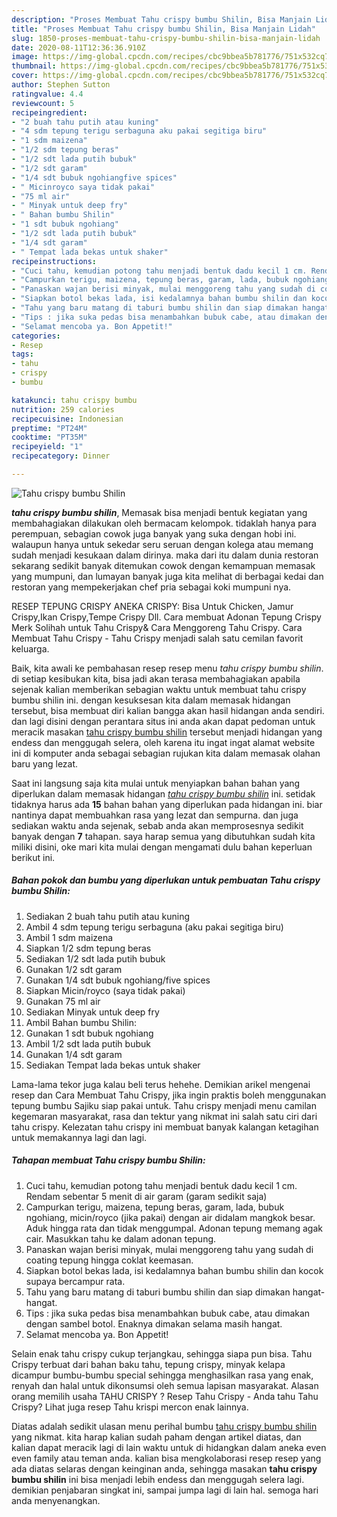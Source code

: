 ```yaml
---
description: "Proses Membuat Tahu crispy bumbu Shilin, Bisa Manjain Lidah"
title: "Proses Membuat Tahu crispy bumbu Shilin, Bisa Manjain Lidah"
slug: 1850-proses-membuat-tahu-crispy-bumbu-shilin-bisa-manjain-lidah
date: 2020-08-11T12:36:36.910Z
image: https://img-global.cpcdn.com/recipes/cbc9bbea5b781776/751x532cq70/tahu-crispy-bumbu-shilin-foto-resep-utama.jpg
thumbnail: https://img-global.cpcdn.com/recipes/cbc9bbea5b781776/751x532cq70/tahu-crispy-bumbu-shilin-foto-resep-utama.jpg
cover: https://img-global.cpcdn.com/recipes/cbc9bbea5b781776/751x532cq70/tahu-crispy-bumbu-shilin-foto-resep-utama.jpg
author: Stephen Sutton
ratingvalue: 4.4
reviewcount: 5
recipeingredient:
- "2 buah tahu putih atau kuning"
- "4 sdm tepung terigu serbaguna aku pakai segitiga biru"
- "1 sdm maizena"
- "1/2 sdm tepung beras"
- "1/2 sdt lada putih bubuk"
- "1/2 sdt garam"
- "1/4 sdt bubuk ngohiangfive spices"
- " Micinroyco saya tidak pakai"
- "75 ml air"
- " Minyak untuk deep fry"
- " Bahan bumbu Shilin"
- "1 sdt bubuk ngohiang"
- "1/2 sdt lada putih bubuk"
- "1/4 sdt garam"
- " Tempat lada bekas untuk shaker"
recipeinstructions:
- "Cuci tahu, kemudian potong tahu menjadi bentuk dadu kecil 1 cm. Rendam sebentar 5 menit di air garam (garam sedikit saja)"
- "Campurkan terigu, maizena, tepung beras, garam, lada, bubuk ngohiang, micin/royco (jika pakai) dengan air didalam mangkok besar. Aduk hingga rata dan tidak menggumpal. Adonan tepung memang agak cair. Masukkan tahu ke dalam adonan tepung."
- "Panaskan wajan berisi minyak, mulai menggoreng tahu yang sudah di coating tepung hingga coklat keemasan."
- "Siapkan botol bekas lada, isi kedalamnya bahan bumbu shilin dan kocok supaya bercampur rata."
- "Tahu yang baru matang di taburi bumbu shilin dan siap dimakan hangat-hangat."
- "Tips : jika suka pedas bisa menambahkan bubuk cabe, atau dimakan dengan sambel botol. Enaknya dimakan selama masih hangat."
- "Selamat mencoba ya. Bon Appetit!"
categories:
- Resep
tags:
- tahu
- crispy
- bumbu

katakunci: tahu crispy bumbu 
nutrition: 259 calories
recipecuisine: Indonesian
preptime: "PT24M"
cooktime: "PT35M"
recipeyield: "1"
recipecategory: Dinner

---
```



![Tahu crispy bumbu Shilin](https://img-global.cpcdn.com/recipes/cbc9bbea5b781776/751x532cq70/tahu-crispy-bumbu-shilin-foto-resep-utama.jpg)

<b><i>tahu crispy bumbu shilin</i></b>, Memasak bisa menjadi bentuk kegiatan yang membahagiakan dilakukan oleh bermacam kelompok. tidaklah hanya para perempuan, sebagian cowok juga banyak yang suka dengan hobi ini. walaupun hanya untuk sekedar seru seruan dengan kolega atau memang sudah menjadi kesukaan dalam dirinya. maka dari itu dalam dunia restoran sekarang sedikit banyak ditemukan cowok dengan kemampuan memasak yang mumpuni, dan lumayan banyak juga kita melihat di berbagai kedai dan restoran yang mempekerjakan chef pria sebagai koki mumpuni nya.

RESEP TEPUNG CRISPY ANEKA CRISPY: Bisa Untuk Chicken, Jamur Crispy,Ikan Crispy,Tempe Crispy Dll. Cara membuat Adonan Tepung Crispy Merk Solihah untuk Tahu Crispy&amp; Cara Menggoreng Tahu Crispy. Cara Membuat Tahu Crispy - Tahu Crispy menjadi salah satu cemilan favorit keluarga.

Baik, kita awali ke pembahasan resep resep menu <i>tahu crispy bumbu shilin</i>. di setiap kesibukan kita, bisa jadi akan terasa membahagiakan apabila sejenak kalian memberikan sebagian waktu untuk membuat tahu crispy bumbu shilin ini. dengan kesuksesan kita dalam memasak hidangan tersebut, bisa membuat diri kalian bangga akan hasil hidangan anda sendiri. dan lagi disini dengan perantara situs ini anda akan dapat pedoman untuk meracik masakan <u>tahu crispy bumbu shilin</u> tersebut menjadi hidangan yang endess dan menggugah selera, oleh karena itu ingat ingat alamat website ini di komputer anda sebagai sebagian rujukan kita dalam memasak olahan baru yang lezat.


Saat ini langsung saja kita mulai untuk menyiapkan bahan bahan yang diperlukan dalam memasak hidangan <u><i>tahu crispy bumbu shilin</i></u> ini. setidak tidaknya harus ada <b>15</b> bahan bahan yang diperlukan pada hidangan ini. biar nantinya dapat membuahkan rasa yang lezat dan sempurna. dan juga sediakan waktu anda sejenak, sebab anda akan memprosesnya sedikit banyak dengan <b>7</b> tahapan. saya harap semua yang dibutuhkan sudah kita miliki disini, oke mari kita mulai dengan mengamati dulu bahan keperluan berikut ini.

<!--inarticleads1-->

##### Bahan pokok dan bumbu yang diperlukan untuk pembuatan Tahu crispy bumbu Shilin:

1. Sediakan 2 buah tahu putih atau kuning
1. Ambil 4 sdm tepung terigu serbaguna (aku pakai segitiga biru)
1. Ambil 1 sdm maizena
1. Siapkan 1/2 sdm tepung beras
1. Sediakan 1/2 sdt lada putih bubuk
1. Gunakan 1/2 sdt garam
1. Gunakan 1/4 sdt bubuk ngohiang/five spices
1. Siapkan  Micin/royco (saya tidak pakai)
1. Gunakan 75 ml air
1. Sediakan  Minyak untuk deep fry
1. Ambil  Bahan bumbu Shilin:
1. Gunakan 1 sdt bubuk ngohiang
1. Ambil 1/2 sdt lada putih bubuk
1. Gunakan 1/4 sdt garam
1. Sediakan  Tempat lada bekas untuk shaker


Lama-lama tekor juga kalau beli terus hehehe. Demikian arikel mengenai resep dan Cara Membuat Tahu Crispy, jika ingin praktis boleh menggunakan tepung bumbu Sajiku siap pakai untuk. Tahu crispy menjadi menu camilan kegemaran masyarakat, rasa dan tektur yang nikmat ini salah satu ciri dari tahu crispy. Kelezatan tahu crispy ini membuat banyak kalangan ketagihan untuk memakannya lagi dan lagi. 

<!--inarticleads2-->

##### Tahapan membuat Tahu crispy bumbu Shilin:

1. Cuci tahu, kemudian potong tahu menjadi bentuk dadu kecil 1 cm. Rendam sebentar 5 menit di air garam (garam sedikit saja)
1. Campurkan terigu, maizena, tepung beras, garam, lada, bubuk ngohiang, micin/royco (jika pakai) dengan air didalam mangkok besar. Aduk hingga rata dan tidak menggumpal. Adonan tepung memang agak cair. Masukkan tahu ke dalam adonan tepung.
1. Panaskan wajan berisi minyak, mulai menggoreng tahu yang sudah di coating tepung hingga coklat keemasan.
1. Siapkan botol bekas lada, isi kedalamnya bahan bumbu shilin dan kocok supaya bercampur rata.
1. Tahu yang baru matang di taburi bumbu shilin dan siap dimakan hangat-hangat.
1. Tips : jika suka pedas bisa menambahkan bubuk cabe, atau dimakan dengan sambel botol. Enaknya dimakan selama masih hangat.
1. Selamat mencoba ya. Bon Appetit!


Selain enak tahu crispy cukup terjangkau, sehingga siapa pun bisa. Tahu Crispy terbuat dari bahan baku tahu, tepung crispy, minyak kelapa dicampur bumbu-bumbu special sehingga menghasilkan rasa yang enak, renyah dan halal untuk dikonsumsi oleh semua lapisan masyarakat. Alasan orang memilih usaha TAHU CRISPY ? Resep Tahu Crispy - Anda tahu Tahu Crispy? Lihat juga resep Tahu krispi mercon enak lainnya. 

Diatas adalah sedikit ulasan menu perihal bumbu <u>tahu crispy bumbu shilin</u> yang nikmat. kita harap kalian sudah paham dengan artikel diatas, dan kalian dapat meracik lagi di lain waktu untuk di hidangkan dalam aneka even even family atau teman anda. kalian bisa mengkolaborasi resep resep yang ada diatas selaras dengan keinginan anda, sehingga masakan <b>tahu crispy bumbu shilin</b> ini bisa menjadi lebih endess dan menggugah selera lagi. demikian penjabaran singkat ini, sampai jumpa lagi di lain hal. semoga hari anda menyenangkan.
